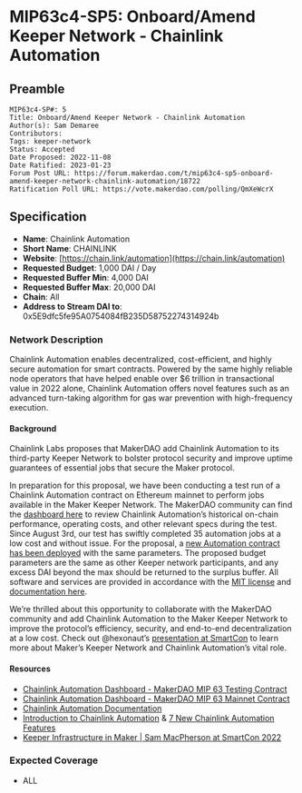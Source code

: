 # MIP63c4-SP5: Onboard/Amend Keeper Network - Chainlink Automation

## Preamble

```
MIP63c4-SP#: 5
Title: Onboard/Amend Keeper Network - Chainlink Automation
Author(s): Sam Demaree
Contributors:
Tags: keeper-network
Status: Accepted
Date Proposed: 2022-11-08
Date Ratified: 2023-01-23
Forum Post URL: https://forum.makerdao.com/t/mip63c4-sp5-onboard-amend-keeper-network-chainlink-automation/18722
Ratification Poll URL: https://vote.makerdao.com/polling/QmXeWcrX
```

## Specification

* **Name**: Chainlink Automation
* **Short Name**: CHAINLINK
* **Website**: [https://chain.link/automation](https://chain.link/automation)
* **Requested Budget**: 1,000 DAI / Day
* **Requested Buffer Min**: 4,000 DAI
* **Requested Buffer Max**: 20,000 DAI
* **Chain**: All
* **Address to Stream DAI to**: 0x5E9dfc5fe95A0754084fB235D58752274314924b

### Network Description

Chainlink Automation enables decentralized, cost-efficient, and highly secure automation for smart contracts. Powered by the same highly reliable node operators that have helped enable over $6 trillion in transactional value in 2022 alone, Chainlink Automation offers novel features such as an advanced turn-taking algorithm for gas war prevention with high-frequency execution.

#### Background

Chainlink Labs proposes that MakerDAO add Chainlink Automation to its third-party Keeper Network to bolster protocol security and improve uptime guarantees of essential jobs that secure the Maker protocol.

In preparation for this proposal, we have been conducting a test run of a Chainlink Automation contract on Ethereum mainnet to perform jobs available in the Maker Keeper Network. The MakerDAO community can find the [dashboard here](https://keepers.chain.link/mainnet/12049732317083051201514877528369061648217179903508662790905000050655955143364) to review Chainlink Automation’s historical on-chain performance, operating costs, and other relevant specs during the test. Since August 3rd, our test has swiftly completed 35 automation jobs at a low cost and without issue. For the proposal, a [new Automation contract has been deployed](https://automation.chain.link/mainnet/28574017338138851982101909486618913866040346571145944575028414711961808599672) with the same parameters. The proposed budget parameters are the same as other Keeper network participants, and any excess DAI beyond the max should be returned to the surplus buffer. All software and services are provided in accordance with the [MIT license](https://opensource.org/licenses/MIT) and [documentation here](https://docs.chain.link/docs/chainlink-keepers/introduction/).

We’re thrilled about this opportunity to collaborate with the MakerDAO community and add Chainlink Automation to the Maker Keeper Network to improve the protocol’s efficiency, security, and end-to-end decentralization at a low cost. Check out @hexonaut’s [presentation at SmartCon](https://www.youtube.com/watch?v=EE4JXOpv9TM) to learn more about Maker’s Keeper Network and Chainlink Automation’s vital role.

#### Resources

* [Chainlink Automation Dashboard - MakerDAO MIP 63 Testing Contract](https://keepers.chain.link/mainnet/12049732317083051201514877528369061648217179903508662790905000050655955143364)
* [Chainlink Automation Dashboard - MakerDAO MIP 63 Mainnet Contract](https://automation.chain.link/mainnet/28574017338138851982101909486618913866040346571145944575028414711961808599672)
* [Chainlink Automation Documentation](https://docs.chain.link/docs/chainlink-keepers/introduction/)
* [Introduction to Chainlink Automation](https://blog.chain.link/chainlink-keepers-is-now-live-on-mainnet/) & [7 New Chainlink Automation Features ](https://blog.chain.link/new-chainlink-keepers-features/)
* [Keeper Infrastructure in Maker | Sam MacPherson at SmartCon 2022](https://www.youtube.com/watch?v=EE4JXOpv9TM)


### Expected Coverage

* ALL

